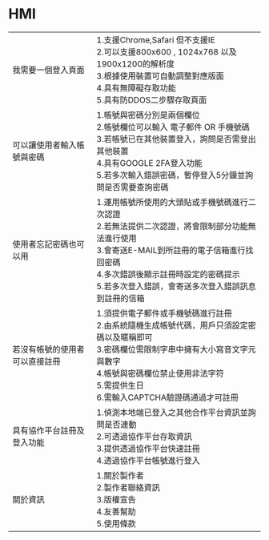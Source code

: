 # HMI

|                            	|                                                                                                                                                                                                                    	|
|----------------------------	|--------------------------------------------------------------------------------------------------------------------------------------------------------------------------------------------------------------------	|
| 我需要一個登入頁面         	| 1.支援Chrome,Safari 但不支援IE        <br>2.可以支援800x600 , 1024x768 以及1900x1200的解析度<br>3.根據使用裝置可自動調整對應版面<br>4.具有無障礙存取功能<br>5.具有防DDOS二步驟存取頁面                             	|
| 可以讓使用者輸入帳號與密碼 	| 1.帳號與密碼分別是兩個欄位<br>2.帳號欄位可以輸入 電子郵件 OR 手機號碼<br>3.若帳號已在其他裝置登入，詢問是否需登出其他裝置<br>4.具有GOOGLE 2FA登入功能<br>5.若多次輸入錯誤密碼，暫停登入5分鐘並詢問是否需要查詢密碼 	|
| 使用者忘記密碼也可以用	| 1.運用帳號所使用的大頭貼或手機號碼進行二次認證 <br>2.若無法提供二次認證，將會限制部分功能無法進行使用 <br>3.會寄送E-MAIL到所註冊的電子信箱進行找回密碼 <br>4.多次錯誤後顯示註冊時設定的密碼提示 <br>5.若多次登入錯誤，會寄送多次登入錯誤訊息到註冊的信箱 	|
| 若沒有帳號的使用者可以直接註冊	| 1.須提供電子郵件或手機號碼進行註冊 <br>2.由系統隨機生成帳號代碼，用戶只須設定密碼以及暱稱即可 <br>3.密碼欄位需限制字串中擁有大小寫音文字元與數字 <br>4.帳號與密碼欄位禁止使用非法字符 <br>5.需提供生日<br>6.需輸入CAPTCHA驗證碼通過才可註冊|
| 具有協作平台註冊及登入功能	| 1.偵測本地端已登入之其他合作平台資訊並詢問是否連動 <br>2.可透過協作平台存取資訊 <br>3.提供透過協作平台快速註冊 <br>4.透過協作平台帳號進行登入  	|
| 關於資訊	| 1.關於製作者 <br>2.製作者聯絡資訊 <br>3.版權宣告 <br>4.友善幫助 <br>5.使用條款 	|
